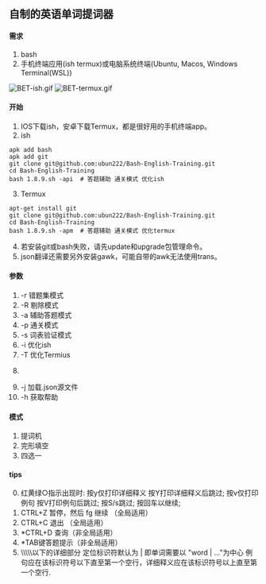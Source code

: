 ## 自制的英语单词提词器

#### 需求
1. bash
2. 手机终端应用(ish termux)或电脑系统终端(Ubuntu, Macos, Windows Terminal(WSL))

![BET-ish.gif](https://github.com/ubun222/Learning-English/raw/bash/img/BET-ish.gif) ![BET-termux.gif](https://github.com/ubun222/Learning-English/raw/bash/img/BET-termux.gif)
#### 开始
1. IOS下载ish，安卓下载Termux，都是很好用的手机终端app。
2. ish
```
apk add bash
apk add git
git clone git@github.com:ubun222/Bash-English-Training.git
cd Bash-English-Training
bash 1.8.9.sh -api  # 答题辅助 通关模式 优化ish
```
3. Termux
```
apt-get install git
git clone git@github.com:ubun222/Bash-English-Training.git
cd Bash-English-Training
bash 1.8.9.sh -apm  # 答题辅助 通关模式 优化termux
```
4. 若安装git或bash失败，请先update和upgrade包管理命令。
5. json翻译还需要另外安装gawk，可能自带的awk无法使用trans。
#### 参数
1. -r 错题集模式
2. -R 剔除模式
3. -a 辅助答题模式
4. -p 通关模式 
5. -s 词表验证模式
6. -i 优化ish 
7. -T 优化Termius 
8. ~~~ -m 优化Windows Terminal,MacOS终端,安卓Termux  ~~~ (默认即针对这些终端进行优化)
9. -j 加载.json源文件
10. -h 获取帮助
#### 模式
1. 提词机
2. 完形填空
3. 四选一
#### tips
0. 红黄绿○指示出现时: 按y仅打印详细释义 按Y打印详细释义后跳过; 按v仅打印例句  按V打印例句后跳过; 按S/s跳过; 按回车以继续;
1. CTRL+Z 暂停，然后 fg 继续 （全局适用）
2. CTRL+C 退出 （全局适用）
3. *CTRL+D 查询（非全局适用）
4. *TAB键答题提示（非全局适用）
5. \\\\\\\\\\以下的详细部分 定位标识符默认为 | 即单词需要以 "word | ..."为中心 例句应在该标识符号以下直至第一个空行，详细释义应在该标识符号以上直至第一个空行.


